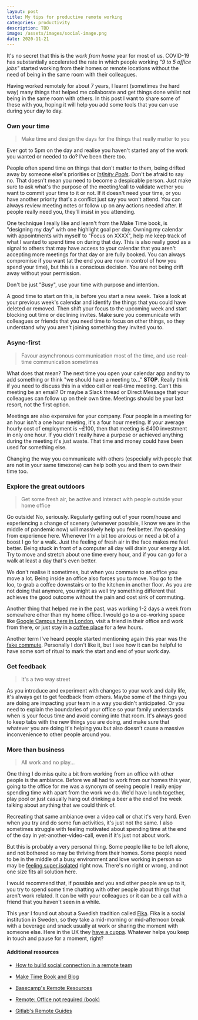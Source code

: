 ```yaml
---
layout: post
title: My tips for productive remote working
categories: productivity
description: TBD
image: /assets/images/social-image.png
date: 2020-11-21
---
```


It's no secret that this is the _work from home_ year for most of us. COVID-19 has substantially accelerated the rate in which people working _"9 to 5 office jobs"_ started working from their homes or remote locations without the need of being in the same room with their colleagues.

Having worked remotely for about 7 years, I learnt (sometimes the hard way) many things that helped me collaborate and get things done whilst not being in the same room with others. In this post I want to share some of these with you, hoping it will help you add some tools that you can use during your day to day.

### Own your time

> Make time and design the days for the things that really matter to you

Ever got to 5pm on the day and realise you haven't started any of the work you wanted or needed to do? I've been there too.

People often spend time on things that don't matter to them, being drifted away by someone else's priorities or [_Infinity Pools_](https://medium.com/make-time/distractions-are-a-nuisance-but-infinity-pools-are-the-real-problem-e84122d62c0c). Don't be afraid to say no. That doesn't mean you need to become a despicable person. Just make sure to ask what's the purpose of the meeting/call to validate wether you want to commit your time to it or not. If it doesn't need your time, or you have another priority that's a conflict just say you won't attend. You can always review meeting notes or follow up on any actions needed after. If people really need you, they'll insist in you attending.

One technique I really like and learn't from the Make Time book, is "designing my day" with one highlight goal per day. Owning my calendar with appointments with myself to "Focus on XXXX", help me keep track of what I wanted to spend time on during that day. This is also really good as a signal to others that may have access to your calendar that you aren't accepting more meetings for that day or are fully booked. You can always compromise if you want (at the end you are now in control of how you spend your time), but this is a conscious decision. You are not being drift away without your permission.

Don't be just "Busy", use your time with purpose and intention.

A good time to start on this, is before you start a new week. Take a look at your previous week's calendar and identify the things that you could have deleted or removed. Then shift your focus to the upcoming week and start blocking out time or declining invites. Make sure you communicate with colleagues or friends that you need time to focus on other things, so they understand why you aren't joining something they invited you to.

### Async-first

> Favour asynchronous communication most of the time, and use real-time communication sometimes

What does that mean? The next time you open your calendar app and try to add something or think "we should have a meeting to..." **STOP**. Really think if you need to discuss this in a video call or real-time meeting. Can't this meeting be an email? Or maybe a Slack thread or Direct Message that your colleagues can follow up on their own time. Meetings should be your last resort, not the first option.

Meetings are also expensive for your company. Four people in a meeting for an hour isn't a one hour meeting, it's a four hour meeting. If your average hourly cost of employment is ~£100, then that meeting is £400 investment in only one hour. If you didn't really have a purpose or achieved anything during the meeting it's just waste. That time and money could have been used for something else.

Changing the way you communicate with others (especially with people that are not in your same timezone) can help both you and them to own their time too.

### Explore the great outdoors

> Get some fresh air, be active and interact with people outside your home office

Go outside! No, seriously. Regularly getting out of your room/house and experiencing a change of scenery (whenever possible, I know we are in the middle of pandemic now) will massively help you feel better. I'm speaking from experience here. Whenever I'm a bit too anxious or need a bit of a boost I go for a walk. Just the feeling of fresh air in the face makes me feel better. Being stuck in front of a computer all day will drain your energy a lot. Try to move and stretch about one time every hour, and if you can go for a walk at least a day that's even better.

We don't realise it sometimes, but when you commute to an office you move a lot. Being inside an office also forces you to move. You go to the loo, to grab a coffee downstairs or to the kitchen in another floor. As you are not doing that anymore, you might as well try something different that achieves the good outcome without the pain and cost sink of commuting.

Another thing that helped me in the past, was working 1-2 days a week from somewhere other than my home office. I would go to a co-working space like [Google Campus here in London](https://www.campus.co/london/), visit a friend in their office and work from there, or just stay in a [coffee place](https://goo.gl/maps/CHNgY7FG493t9TJy6) for a few hours.

Another term I've heard people started mentioning again this year was the [fake commute](https://www.bbc.com/worklife/article/20200929-how-feierabend-helps-germans-disconnect-from-the-workday). Personally I don't like it, but I see how it can be helpful to have some sort of ritual to mark the start and end of your work day.

### Get feedback

> It's a two way street

As you introduce and experiment with changes to your work and daily life, it's always get to get feedback from others. Maybe some of the things you are doing are impacting your team in a way you didn't anticipated. Or you need to explain the boundaries of your office so your family understands when is your focus time and avoid coming into that room. It's always good to keep tabs with the new things you are doing, and make sure that whatever you are doing it's helping you but also doesn't cause a massive inconvenience to other people around you.

### More than business

> All work and no play...

One thing I do miss quite a bit from working from an office with other people is the ambiance. Before we all had to work from our homes this year, going to the office for me was a synonym of seeing people I really enjoy spending time with apart from the work we do. We'd have lunch together, play pool or just casually hang out drinking a beer a the end of the week talking about anything that we could think of.

Recreating that same ambiance over a video call or chat it's very hard. Even when you try and do some fun activities, it's just not the same. I also sometimes struggle with feeling motivated about spending time at the end of the day in yet-another-video-call, even if it's just not about work.

But this is probably a very personal thing. Some people like to be left alone, and not bothered so may be thriving from their homes. Some people need to be in the middle of a busy environment and love working in person so may be [feeling super isolated](https://www.theguardian.com/money/2020/jul/14/end-of-the-office-the-quiet-grinding-loneliness-of-working-from-home) right now. There's no right or wrong, and not one size fits all solution here.

I would recommend that, if possible and you and other people are up to it, you try to spend some time chatting with other people about things that aren't work related. It can be with your colleagues or it can be a call with a friend that you haven't seen in a while.

This year I found out about a Swedish tradition called [Fika](https://en.wikipedia.org/wiki/Coffee_culture#Sweden). Fika is a social institution in Sweden, so they take a mid-morning or mid-afternoon break with a beverage and snack usually at work or sharing the moment with someone else. Here in the UK they [have a cuppa](https://www.urbandictionary.com/define.php?term=a%20cuppa). Whatever helps you keep in touch and pause for a moment, right?


#### Additional resources

- [How to build social connection in a remote team](https://m.signalvnoise.com/how-to-build-social-connection-in-a-remote-team/)

- [Make Time Book and Blog](https://maketime.blog/articles/)

- [Basecamp's Remote Resources](https://basecamp.com/remote-resources)

- [Remote: Office not required (book)](https://smile.amazon.co.uk/Remote-Required-David-Heinemeier-Hansson-ebook/dp/B00CZ7OC46)

- [Gitlab's Remote Guides](https://about.gitlab.com/company/culture/all-remote/guide/)